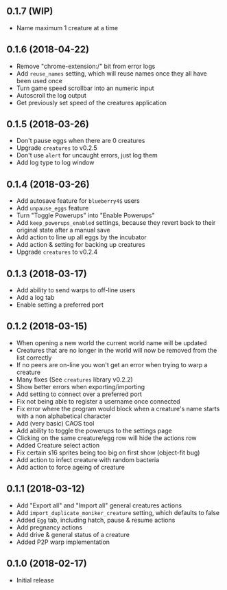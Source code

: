 ## 0.1.7 (WIP)

* Name maximum 1 creature at a time

## 0.1.6 (2018-04-22)

* Remove "chrome-extension:/" bit from error logs
* Add `reuse_names` setting, which will reuse names once they all have been used once
* Turn game speed scrollbar into an numeric input
* Autoscroll the log output
* Get previously set speed of the creatures application

## 0.1.5 (2018-03-26)

* Don't pause eggs when there are 0 creatures
* Upgrade `creatures` to v0.2.5
* Don't use `alert` for uncaught errors, just log them
* Add log type to log window

## 0.1.4 (2018-03-26)

* Add autosave feature for `blueberry4$` users
* Add `unpause_eggs` feature
* Turn "Toggle Powerups" into "Enable Powerups"
* Add `keep_powerups_enabled` settings, because they revert back to their original state after a manual save
* Add action to line up all eggs by the incubator
* Add action & setting for backing up creatures
* Upgrade `creatures` to v0.2.4

## 0.1.3 (2018-03-17)

* Add ability to send warps to off-line users
* Add a log tab
* Enable setting a preferred port

## 0.1.2 (2018-03-15)

* When opening a new world the current world name will be updated
* Creatures that are no longer in the world will now be removed from the list correctly
* If no peers are on-line you won't get an error when trying to warp a creature
* Many fixes (See `creatures` library v0.2.2)
* Show better errors when exporting/importing
* Add setting to connect over a preferred port
* Fix not being able to register a username once connected
* Fix error where the program would block when a creature's name starts with a non alphabetical character
* Add (very basic) CAOS tool
* Add ability to toggle the powerups to the settings page
* Clicking on the same creature/egg row will hide the actions row
* Added Creature select action
* Fix certain s16 sprites being too big on first show (object-fit bug)
* Add action to infect creature with random bacteria
* Add action to force ageing of creature

## 0.1.1 (2018-03-12)

* Add "Export all" and "Import all" general creatures actions
* Add `import_duplicate_moniker_creature` setting, which defaults to false
* Added `Egg` tab, including hatch, pause & resume actions
* Add pregnancy actions
* Add drive & general status of a creature
* Added P2P warp implementation

## 0.1.0 (2018-02-17)

* Initial release

